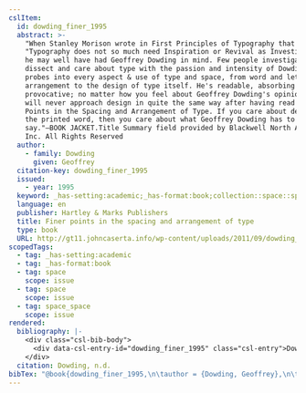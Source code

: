 ```yaml
---
cslItem:
  id: dowding_finer_1995
  abstract: >-
    "When Stanley Morison wrote in First Principles of Typography that
    "Typography does not so much need Inspiration or Revival as Investigation,"
    he may well have had Geoffrey Dowding in mind. Few people investigate,
    dissect and care about type with the passion and intensity of Dowding. He
    probes into every aspect & use of type and space, from word and letter
    arrangement to the design of type itself. He's readable, absorbing and
    provocative; no matter how you feel about Geoffrey Dowding's opinions, you
    will never approach design in quite the same way after having read Finer
    Points in the Spacing and Arrangement of Type. If you care about design and
    the printed word, then you care about what Geoffrey Dowding has to
    say."–BOOK JACKET.Title Summary field provided by Blackwell North America,
    Inc. All Rights Reserved
  author:
    - family: Dowding
      given: Geoffrey
  citation-key: dowding_finer_1995
  issued:
    - year: 1995
  keyword: _has-setting:academic;_has-format:book;collection::space::space::space_space
  language: en
  publisher: Hartley & Marks Publishers
  title: Finer points in the spacing and arrangement of type
  type: book
  URL: http://gt11.johncaserta.info/wp-content/uploads/2011/09/dowding_text.pdf
scopedTags:
  - tag: _has-setting:academic
  - tag: _has-format:book
  - tag: space
    scope: issue
  - tag: space
    scope: issue
  - tag: space_space
    scope: issue
rendered:
  bibliography: |-
    <div class="csl-bib-body">
      <div data-csl-entry-id="dowding_finer_1995" class="csl-entry">Dowding, G. n.d.. <i>Finer points in the spacing and arrangement of type</i>. Hartley &#38; Marks Publishers. http://gt11.johncaserta.info/wp-content/uploads/2011/09/dowding_text.pdf</div>
    </div>
  citation: Dowding, n.d.
bibTex: "@book{dowding_finer_1995,\n\tauthor = {Dowding, Geoffrey},\n\tpublisher = {Hartley & Marks Publishers},\n\ttitle = {Finer points in the spacing and arrangement of type},\n}\n\n"
---
```

